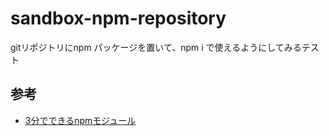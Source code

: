 # sandbox-npm-repository

gitリポジトリにnpm パッケージを置いて、npm i で使えるようにしてみるテスト

## 参考

- [3分でできるnpmモジュール](https://qiita.com/fnobi/items/f6b1574fb9f4518ed520)